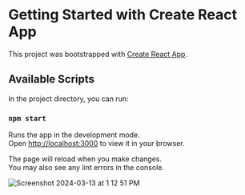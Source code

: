 # Getting Started with Create React App

This project was bootstrapped with [Create React App](https://github.com/facebook/create-react-app).

## Available Scripts

In the project directory, you can run:

### `npm start`

Runs the app in the development mode.\
Open [http://localhost:3000](http://localhost:3000) to view it in your browser.

The page will reload when you make changes.\
You may also see any lint errors in the console.

![Screenshot 2024-03-13 at 1 12 51 PM](https://github.com/Mudassaralimosu/Model/assets/71853471/f5074f14-810a-4464-a66c-b0019f863421)
